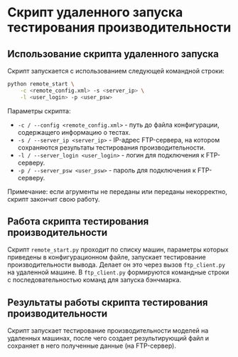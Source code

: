 # Скрипт удаленного запуска тестирования производительности

## Использование скрипта удаленного запуска

Скрипт запускается с использованием следующей командной строки:
```bash
python remote_start \
    -с <remote_config.xml> -s <server_ip> \
    -l <user_login> -p <user_psw>
```

Параметры скрипта:
- `-с / --config <remote_config.xml>` - путь до файла конфигурации,
  содержащего информацию о тестах.
- `-s / --server_ip <server_ip>` - IP-адрес FTP-сервера,
  на котором сохраняются результаты тестирования производительности.
- `-l / --server_login <user_login>` - логин для подключения к FTP-серверу.
- `-p / --server_psw <user_psw>` - пароль для подключения к FTP-серверу.

Примечание: если агрументы не переданы или переданы
некорректно, скрипт закончит свою работу.

## Работа скрипта тестирования производительности

Скрипт `remote_start.py` проходит по списку машин, параметры которых приведены
в конфигурационном файле, запускает тестирование производительности вывода.
Делает он это через вызов `ftp_client.py` на удаленной машине.
В `ftp_client.py` формируются командные строки с последовательностью команд
для запуска бэнчмарка.

## Результаты работы скрипта тестирования производительности

Скрипт запускает тестирование производительности моделей на удаленных машинах,
после чего создает результирующий файл и сохраняет в него полученные данные
(на FTP-сервер).
